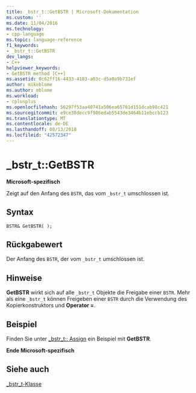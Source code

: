 ```yaml
---
title: _bstr_t::GetBSTR | Microsoft-Dokumentation
ms.custom: ''
ms.date: 11/04/2016
ms.technology:
- cpp-language
ms.topic: language-reference
f1_keywords:
- _bstr_t::GetBSTR
dev_langs:
- C++
helpviewer_keywords:
- GetBSTR method [C++]
ms.assetid: 0c62ff16-4433-4183-a03c-d5a0a9b731ef
author: mikeblome
ms.author: mblome
ms.workload:
- cplusplus
ms.openlocfilehash: 56297f53aa40741a506ea65761d151dcab98c421
ms.sourcegitcommit: e9ce38decc9f986edab5543de3464b11ebccb123
ms.translationtype: MT
ms.contentlocale: de-DE
ms.lasthandoff: 08/13/2018
ms.locfileid: "42572347"
---
```

# <a name="bstrtgetbstr"></a>_bstr_t::GetBSTR
**Microsoft-spezifisch**  
  
 Zeigt auf den Anfang des `BSTR`, das vom `_bstr_t` umschlossen ist.  
  
## <a name="syntax"></a>Syntax  
  
```  
BSTR& GetBSTR( );  
```  
  
## <a name="return-value"></a>Rückgabewert  
 Der Anfang des `BSTR`, der vom `_bstr_t` umschlossen ist.  
  
## <a name="remarks"></a>Hinweise  
 **GetBSTR** wirkt sich auf alle `_bstr_t` Objekte die Freigabe einer `BSTR`. Mehr als eine `_bstr_t` können Freigeben einer `BSTR` durch die Verwendung des Kopierkonstruktors und **Operator =**.  
  
## <a name="example"></a>Beispiel  
 Finden Sie unter [_bstr_t:: Assign](../cpp/bstr-t-assign.md) ein Beispiel mit **GetBSTR**.  
  
 **Ende Microsoft-spezifisch**  
  
## <a name="see-also"></a>Siehe auch  
 [_bstr_t-Klasse](../cpp/bstr-t-class.md)